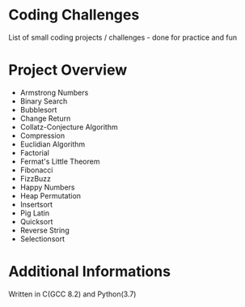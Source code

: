 Coding Challenges
=================
List of small coding projects / challenges - done for practice and fun


Project Overview
================
* Armstrong Numbers
* Binary Search
* Bubblesort
* Change Return
* Collatz-Conjecture Algorithm
* Compression
* Euclidian Algorithm
* Factorial
* Fermat's Little Theorem
* Fibonacci
* FizzBuzz
* Happy Numbers
* Heap Permutation
* Insertsort
* Pig Latin
* Quicksort
* Reverse String
* Selectionsort


Additional Informations
=======================
Written in C(GCC 8.2) and Python(3.7)
